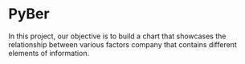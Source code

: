# PyBer
In this project, our objective is to build a chart that showcases the relationship between various factors company that contains different elements of information.
